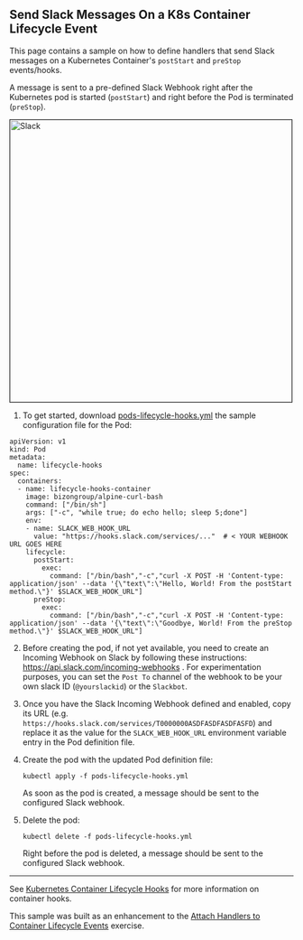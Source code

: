 ## Send Slack Messages On a K8s Container Lifecycle Event

This page contains a sample on how to define handlers that send Slack messages on a Kubernetes Container's `postStart` and `preStop` events/hooks.

A message is sent to a pre-defined Slack Webhook right after the Kubernetes pod is started (`postStart`) and right before the Pod is terminated (`preStop`).  

<img src="https://raw.githubusercontent.com/lsilvapvt/pcf-tools-belt/master/kubernetes/pods/lifecycle/slack_msg_container_hooks.png" alt="Slack" border="1" width="500px"/><br/>

1. To get started, download [pods-lifecycle-hooks.yml](pods-lifecycle-hooks.yml) the sample configuration file for the Pod:  

```
apiVersion: v1
kind: Pod
metadata:
  name: lifecycle-hooks
spec:
  containers:
  - name: lifecycle-hooks-container
    image: bizongroup/alpine-curl-bash
    command: ["/bin/sh"]
    args: ["-c", "while true; do echo hello; sleep 5;done"]
    env:
    - name: SLACK_WEB_HOOK_URL
      value: "https://hooks.slack.com/services/..."  # < YOUR WEBHOOK URL GOES HERE
    lifecycle:
      postStart:
        exec:
          command: ["/bin/bash","-c","curl -X POST -H 'Content-type: application/json' --data '{\"text\":\"Hello, World! From the postStart method.\"}' $SLACK_WEB_HOOK_URL"]  
      preStop:
        exec:
          command: ["/bin/bash","-c","curl -X POST -H 'Content-type: application/json' --data '{\"text\":\"Goodbye, World! From the preStop method.\"}' $SLACK_WEB_HOOK_URL"]
```  

2. Before creating the pod, if not yet available, you need to create an Incoming Webhook on Slack by following these instructions: https://api.slack.com/incoming-webhooks . For experimentation purposes, you can set the `Post To` channel of the webhook to be your own slack ID (`@yourslackid`) or the `Slackbot`.

3. Once you have the Slack Incoming Webhook defined and enabled, copy its URL (e.g. `https://hooks.slack.com/services/T0000000ASDFASDFASDFASFD`) and replace it as the value for the `SLACK_WEB_HOOK_URL` environment variable entry in the Pod definition file.

4. Create the pod with the updated Pod definition file:  

   `kubectl apply -f pods-lifecycle-hooks.yml`  

   As soon as the pod is created, a message should be sent to the configured Slack webhook.  

5. Delete the pod:   

   `kubectl delete -f pods-lifecycle-hooks.yml`  

    Right before the pod is deleted, a message should be sent to the configured Slack webhook.  

----

See [Kubernetes Container Lifecycle Hooks](https://kubernetes.io/docs/concepts/containers/container-lifecycle-hooks/) for more information on container hooks.

This sample was built as an enhancement to the [Attach Handlers to Container Lifecycle Events](https://kubernetes.io/docs/tasks/configure-pod-container/attach-handler-lifecycle-event/) exercise.

